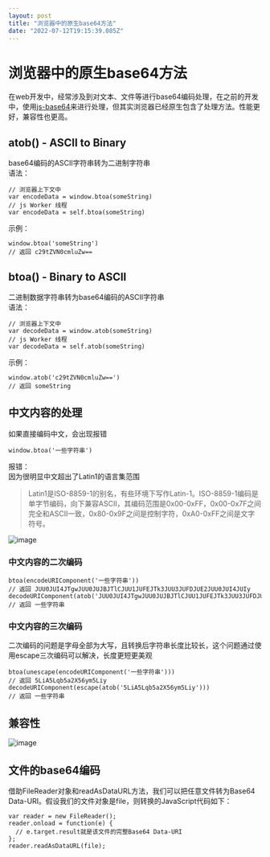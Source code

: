 ```yaml
---
layout: post
title: "浏览器中的原生base64方法"
date: "2022-07-12T19:15:39.085Z"
---
```

浏览器中的原生base64方法
===============

在web开发中，经常涉及到对文本、文件等进行base64编码处理，在之前的开发中，使用[js-base64](https://github.com/dankogai/js-base64 "js-base64")来进行处理，但其实浏览器已经原生包含了处理方法。性能更好，兼容性也更高。

atob() - ASCII to Binary
------------------------

base64编码的ASCII字符串转为二进制字符串  
语法：

    // 浏览器上下文中
    var encodeData = window.btoa(someString)
    // js Worker 线程
    var encodeData = self.btoa(someString)
    

示例：

    window.btoa('someString')
    // 返回 c29tZVN0cmluZw==
    

btoa() - Binary to ASCII
------------------------

二进制数据字符串转为base64编码的ASCII字符串  
语法：

    // 浏览器上下文中
    var decodeData = window.atob(someString)
    // js Worker 线程
    var decodeData = self.atob(someString)
    

示例：

    window.atob('c29tZVN0cmluZw==')
    // 返回 someString
    

中文内容的处理
-------

如果直接编码中文，会出现报错

    window.btoa('一些字符串')
    

报错：  
因为很明显中文超出了Latin1的语言集范围

> Latin1是ISO-8859-1的别名，有些环境下写作Latin-1。ISO-8859-1编码是单字节编码，向下兼容ASCII，其编码范围是0x00-0xFF，0x00-0x7F之间完全和ASCII一致，0x80-0x9F之间是控制字符，0xA0-0xFF之间是文字符号。

![image](https://img2022.cnblogs.com/blog/2616428/202207/2616428-20220712214704011-213146977.png)

### 中文内容的二次编码

    btoa(encodeURIComponent('一些字符串'))
    // 返回 JUU0JUI4JTgwJUU0JUJBJTlCJUU1JUFEJTk3JUU3JUFDJUE2JUU0JUI4JUIy
    decodeURIComponent(atob('JUU0JUI4JTgwJUU0JUJBJTlCJUU1JUFEJTk3JUU3JUFDJUE2JUU0JUI4JUIy'))
    // 返回 一些字符串
    

### 中文内容的三次编码

二次编码的问题是字母全部为大写，且转换后字符串长度比较长，这个问题通过使用escape三次编码可以解决，长度更短更美观

    btoa(unescape(encodeURIComponent('一些字符串')))
    // 返回 5LiA5Lqb5a2X56ym5Liy
    decodeURIComponent(escape(atob('5LiA5Lqb5a2X56ym5Liy')))
    // 返回 一些字符串
    

兼容性
---

![image](https://img2022.cnblogs.com/blog/2616428/202207/2616428-20220712214442666-1554142362.png)

文件的base64编码
-----------

借助FileReader对象和readAsDataURL方法，我们可以把任意文件转为Base64 Data-URI。假设我们的文件对象是file，则转换的JavaScript代码如下：

    var reader = new FileReader();
    reader.onload = function(e) {
      // e.target.result就是该文件的完整Base64 Data-URI
    };
    reader.readAsDataURL(file);